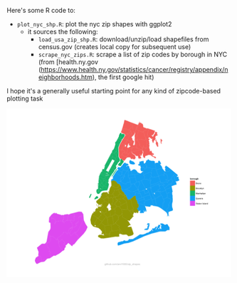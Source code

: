 Here's some R code to:

* `plot_nyc_shp.R`: plot the nyc zip shapes with ggplot2
  * it sources the following:
    * `load_usa_zip_shp.R`: download/unzip/load shapefiles from census.gov (creates local copy for subsequent use)
    * `scrape_nyc_zips.R`: scrape a list of zip codes by borough in NYC (from [health.ny.gov (https://www.health.ny.gov/statistics/cancer/registry/appendix/neighborhoods.htm), the first google hit)


I hope it's a generally useful starting point for any kind of zipcode-based plotting task

![GitHub Logo](zip_shapes.png)
